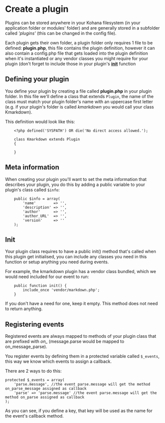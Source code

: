 # Create a plugin

Plugins can be stored anywhere in your Kohana filesystem (in your application folder or modules' folder) and are generally stored in a subfolder called *'plugins'* (this can be changed in the config file).

Each plugin gets their own folder, a plugin folder only requires 1 file to be defined: **plugin.php**, this file contains the plugin definition, however it can also contain a config.php file that gets loaded into the plugin definition when it's instantiated or any vendor classes you might require for your plugin (don't forget to include those in your plugin's **[init](plugins/create#init)** function

## Defining your plugin

You define your plugin by creating a file called **plugin.php** in your plugin folder. In this file we'll define a class that extends ```Plugin```, the name of the class must match your plugin folder's name with an uppercase first letter (e.g. if your plugin's folder is called *kmarkdown* you would call your class Kmarkdown).

This definition would look like this:

		<?php defined('SYSPATH') OR die('No direct access allowed.');

		class Kmarkdown extends Plugin
		{

		}
## Meta information

When creating your plugin you'll want to set the meta information that describes your plugin, you do this by adding a public variable to your plugin's class called ```$info```:

		public $info = array(
			'name'        => '',
			'description' => '',
			'author'      => '',
			'author_URL'  => '',
			'version'     => ''
		);

## Init

Your plugin class requires to have a public init() method that's called when this plugin get initialised, you can include any classes you need in this function or setup anything you need during events.

For example, the kmarkdown plugin has a vendor class bundled, which we would need included for our event to run:

		public function init() {
			include_once 'vendor/markdown.php';
		}

If you don't have a need for one, keep it empty. This method does not need to return anything.

## Registering events

Registered events are always mapped to methods of your plugin class that are prefixed with *on_* (message.parse would be mapped to on_message_parse).

You register events by defining them in a protected variable called ```$_events```, this way we know which events to assign a callback.

There are 2 ways to do this:

	protected $_events = array(
		'parse.message', //the event parse.message will get the method on_parse_message assigned as callback
		'parse' => 'parse.message' //the event parse.message will get the method on_parse assigned as callback
	);

As you can see, if you define a key, that key will be used as the name for the event's callback method.
